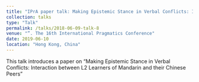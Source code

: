 ```yaml
---
title: "IPrA paper talk: Making Epistemic Stance in Verbal Conflicts: Interaction between L2 Learners of Mandarin and their Chinese Peers"
collection: talks
type: "Talk"
permalink: /talks/2018-06-09-talk-8
venue: "”. The 16th International Pragmatics Conference"
date: 2019-06-10
location: "Hong Kong, China"
---
```


This talk introduces a paper on “Making Epistemic Stance in Verbal Conflicts: Interaction between L2 Learners of Mandarin and their Chinese Peers”
